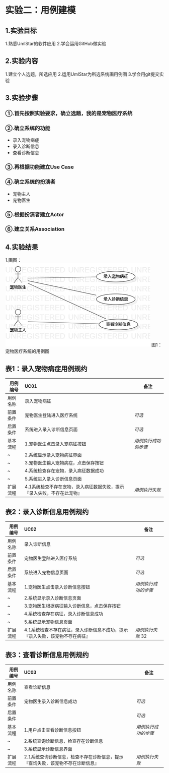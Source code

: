 # 实验二：用例建模

## 1.实验目标
1.熟悉UmlStar的软件应用
2.学会运用GitHub做实验

## 2.实验内容
1.建立个人选题，所选应用
2.运用UmlStar为所选系统画用例图
3.学会用git提交实验

## 3.实验步骤
### ①.首先按照实验要求，确立选题，我的是宠物医疗系统
### ②.确立系统的功能
 - 录入宠物病症
 - 录入诊断信息
 - 查看诊断信息
### ③.再根据功能建立Use Case
### ④.确立系统的扮演者
 - 宠物主人
 - 宠物医生
### ⑤.根据扮演者建立Actor
### ⑥.建立关系Association

## 4.实验结果
1.画图：
 ![用例图](./Lab2_UseCaseDiagram.jpg)
 图1：宠物医疗系统的用例图

## 表1：录入宠物病症用例规约  

用例编号  | UC01 | 备注  
-|:-|-  
用例名称  | 录入宠物病征  |   
前置条件  | 宠物医生登陆进入医疗系统     | *可选*   
后置条件  | 系统进入录入诊断信息页面     | *可选*   
基本流程  | 1.宠物医生点击录入宠病征按钮  |*用例执行成功的步骤*    
~| 2.系统显示录入宠物病征界面  |   
~| 3.宠物医生输入宠物病症，点击保存按钮   |   
~| 4.系统检查存在宠物，录入病征数据成功   |   
~| 5.系统进入录入诊断信息页面   |  
扩展流程  | 4.1系统检查不存在宠物，录入病征数据失败，提示『录入失败，不存在此宠物』   |*用例执行失败*    



## 表2：录入诊断信息用例规约  

用例编号  | UC02 | 备注  
-|:-|-  
用例名称  | 录入诊断信息  |   
前置条件  | 宠物医生登陆进入医疗系统     | *可选*   
后置条件  | 系统进入宠物信息页面     | *可选*   
基本流程  | 1.宠物医生点击录入诊断信息按钮  |*用例执行成功的步骤*    
~| 2.系统显示录入诊断信息页面  |   
~| 3.宠物医生根据病征输入诊断信息，点击保存按钮   |   
~| 4.系统检查存在病征，录入诊断信息成功   |   
~| 5.系统显示宠物信息页面   |  
扩展流程  | 4.1系统检查不存在病征，录入诊断信息不成功，提示『录入失败，该宠物不存在病征』   |*用例执行失败*    32


## 表3：查看诊断信息用例规约  

用例编号  | UC03 | 备注  
-|:-|-  
用例名称  | 查看诊断信息  |   
前置条件  | 宠物医生录入诊断信息成功     | *可选*   
后置条件  |      | *可选*   
基本流程  | 1.用户点击查看诊断信息按钮  |*用例执行成功的步骤*    
~| 2.系统查询诊断信息，检查存在诊断信息  |   
~| 3.系统显示诊断信息界面   |   
扩展流程  | 2.1系统查询诊断信息，检查不存在诊断信息，提示『查询失败，该宠物不存在诊断信息』   |*用例执行失败*    

